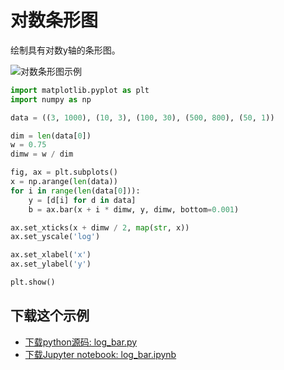 # 对数条形图

绘制具有对数y轴的条形图。

![对数条形图示例](https://matplotlib.org/_images/sphx_glr_log_bar_001.png)

```python
import matplotlib.pyplot as plt
import numpy as np

data = ((3, 1000), (10, 3), (100, 30), (500, 800), (50, 1))

dim = len(data[0])
w = 0.75
dimw = w / dim

fig, ax = plt.subplots()
x = np.arange(len(data))
for i in range(len(data[0])):
    y = [d[i] for d in data]
    b = ax.bar(x + i * dimw, y, dimw, bottom=0.001)

ax.set_xticks(x + dimw / 2, map(str, x))
ax.set_yscale('log')

ax.set_xlabel('x')
ax.set_ylabel('y')

plt.show()
```

## 下载这个示例
            
- [下载python源码: log_bar.py](https://matplotlib.org/_downloads/log_bar.py)
- [下载Jupyter notebook: log_bar.ipynb](https://matplotlib.org/_downloads/log_bar.ipynb)